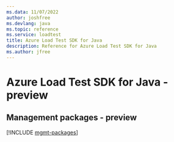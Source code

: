 ```yaml
---
ms.data: 11/07/2022
author: joshfree
ms.devlang: java
ms.topic: reference
ms.service: loadtest
title: Azure Load Test SDK for Java
description: Reference for Azure Load Test SDK for Java
ms.author: jfree
---
```

# Azure Load Test SDK for Java - preview

## Management packages - preview
[!INCLUDE [mgmt-packages](load-test-mgmt-index.md)]